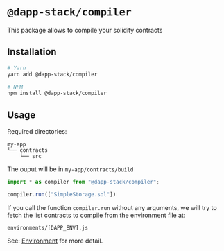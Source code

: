 # `@dapp-stack/compiler`

This package allows to compile your solidity contracts

## Installation

```sh
# Yarn
yarn add @dapp-stack/compiler

# NPM
npm install @dapp-stack/compiler
```

## Usage

Required directories:
```
my-app
└── contracts
    └── src
```

The ouput will be in `my-app/contracts/build`

```js
import * as compiler from "@dapp-stack/compiler";

compiler.run(["SimpleStorage.sol"])
```

If you call the function `compiler.run` without any arguments,
we will try to fetch the list contracts to compile from
the environment file at:

`environments/[DAPP_ENV].js`

See: [Environment](https://github.com/Dapp-Stack/Dapp-Stack/tree/master/packages/environment)
for more detail.